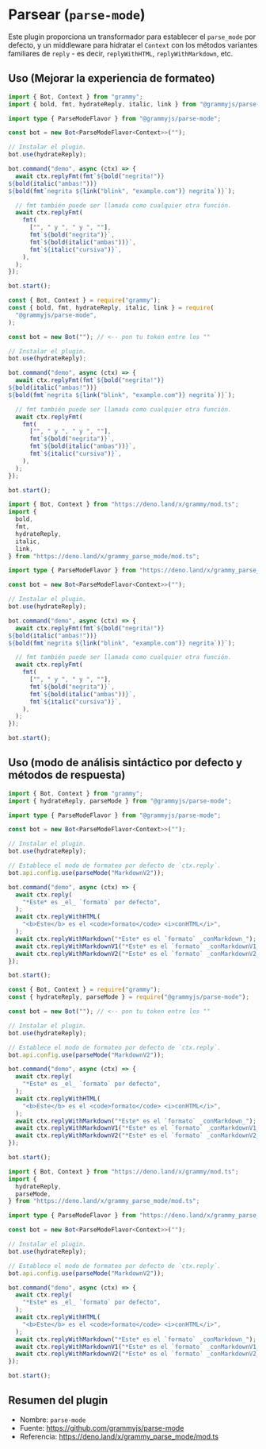 # Parsear (`parse-mode`)

Este plugin proporciona un transformador para establecer el `parse_mode` por defecto, y un middleware para hidratar el `Context` con los métodos variantes familiares de `reply` - es decir, `replyWithHTML`, `replyWithMarkdown`, etc.

## Uso (Mejorar la experiencia de formateo)

<CodeGroup>
  <CodeGroupItem title="TypeScript" active>

```ts
import { Bot, Context } from "grammy";
import { bold, fmt, hydrateReply, italic, link } from "@grammyjs/parse-mode";

import type { ParseModeFlavor } from "@grammyjs/parse-mode";

const bot = new Bot<ParseModeFlavor<Context>>("");

// Instalar el plugin.
bot.use(hydrateReply);

bot.command("demo", async (ctx) => {
  await ctx.replyFmt(fmt`${bold("negrita!")}
${bold(italic("ambas!"))}
${bold(fmt`negrita ${link("blink", "example.com")} negrita`)}`);

  // fmt también puede ser llamada como cualquier otra función.
  await ctx.replyFmt(
    fmt(
      ["", " y ", " y ", ""],
      fmt`${bold("negrita")}`,
      fmt`${bold(italic("ambas"))}`,
      fmt`${italic("cursiva")}`,
    ),
  );
});

bot.start();
```

</CodeGroupItem>
 <CodeGroupItem title="JavaScript">

```js
const { Bot, Context } = require("grammy");
const { bold, fmt, hydrateReply, italic, link } = require(
  "@grammyjs/parse-mode",
);

const bot = new Bot(""); // <-- pon tu token entre los ""

// Instalar el plugin.
bot.use(hydrateReply);

bot.command("demo", async (ctx) => {
  await ctx.replyFmt(fmt`${bold("negrita!")}
${bold(italic("ambas!"))}
${bold(fmt`negrita ${link("blink", "example.com")} negrita`)}`);

  // fmt también puede ser llamada como cualquier otra función.
  await ctx.replyFmt(
    fmt(
      ["", " y ", " y ", ""],
      fmt`${bold("negrita")}`,
      fmt`${bold(italic("ambas"))}`,
      fmt`${italic("cursiva")}`,
    ),
  );
});

bot.start();
```

</CodeGroupItem>
 <CodeGroupItem title="Deno">

```ts
import { Bot, Context } from "https://deno.land/x/grammy/mod.ts";
import {
  bold,
  fmt,
  hydrateReply,
  italic,
  link,
} from "https://deno.land/x/grammy_parse_mode/mod.ts";

import type { ParseModeFlavor } from "https://deno.land/x/grammy_parse_mode/mod.ts";

const bot = new Bot<ParseModeFlavor<Context>>("");

// Instalar el plugin.
bot.use(hydrateReply);

bot.command("demo", async (ctx) => {
  await ctx.replyFmt(fmt`${bold("negrita!")}
${bold(italic("ambas!"))}
${bold(fmt`negrita ${link("blink", "example.com")} negrita`)}`);

  // fmt también puede ser llamada como cualquier otra función.
  await ctx.replyFmt(
    fmt(
      ["", " y ", " y ", ""],
      fmt`${bold("negrita")}`,
      fmt`${bold(italic("ambas"))}`,
      fmt`${italic("cursiva")}`,
    ),
  );
});

bot.start();
```

</CodeGroupItem>
</CodeGroup>

## Uso (modo de análisis sintáctico por defecto y métodos de respuesta)

<CodeGroup>
  <CodeGroupItem title="TypeScript" active>

```ts
import { Bot, Context } from "grammy";
import { hydrateReply, parseMode } from "@grammyjs/parse-mode";

import type { ParseModeFlavor } from "@grammyjs/parse-mode";

const bot = new Bot<ParseModeFlavor<Context>>("");

// Instalar el plugin.
bot.use(hydrateReply);

// Establece el modo de formateo por defecto de `ctx.reply`.
bot.api.config.use(parseMode("MarkdownV2"));

bot.command("demo", async (ctx) => {
  await ctx.reply(
    "*Este* es _el_ `formato` por defecto",
  );
  await ctx.replyWithHTML(
    "<b>Este</b> es el <code>formato</code> <i>conHTML</i>",
  );
  await ctx.replyWithMarkdown("*Este* es el `formato` _conMarkdown_");
  await ctx.replyWithMarkdownV1("*Este* es el `formato` _conMarkdownV1_");
  await ctx.replyWithMarkdownV2("*Este* es el `formato` _conMarkdownV2_");
});

bot.start();
```

</CodeGroupItem>
 <CodeGroupItem title="JavaScript">

```js
const { Bot, Context } = require("grammy");
const { hydrateReply, parseMode } = require("@grammyjs/parse-mode");

const bot = new Bot(""); // <-- pon tu token entre los ""

// Instalar el plugin.
bot.use(hydrateReply);

// Establece el modo de formateo por defecto de `ctx.reply`.
bot.api.config.use(parseMode("MarkdownV2"));

bot.command("demo", async (ctx) => {
  await ctx.reply(
    "*Este* es _el_ `formato` por defecto",
  );
  await ctx.replyWithHTML(
    "<b>Este</b> es el <code>formato</code> <i>conHTML</i>",
  );
  await ctx.replyWithMarkdown("*Este* es el `formato` _conMarkdown_");
  await ctx.replyWithMarkdownV1("*Este* es el `formato` _conMarkdownV1_");
  await ctx.replyWithMarkdownV2("*Este* es el `formato` _conMarkdownV2_");
});

bot.start();
```

</CodeGroupItem>
 <CodeGroupItem title="Deno">

```ts
import { Bot, Context } from "https://deno.land/x/grammy/mod.ts";
import {
  hydrateReply,
  parseMode,
} from "https://deno.land/x/grammy_parse_mode/mod.ts";

import type { ParseModeFlavor } from "https://deno.land/x/grammy_parse_mode/mod.ts";

const bot = new Bot<ParseModeFlavor<Context>>("");

// Instalar el plugin.
bot.use(hydrateReply);

// Establece el modo de formateo por defecto de `ctx.reply`.
bot.api.config.use(parseMode("MarkdownV2"));

bot.command("demo", async (ctx) => {
  await ctx.reply(
    "*Este* es _el_ `formato` por defecto",
  );
  await ctx.replyWithHTML(
    "<b>Este</b> es el <code>formato</code> <i>conHTML</i>",
  );
  await ctx.replyWithMarkdown("*Este* es el `formato` _conMarkdown_");
  await ctx.replyWithMarkdownV1("*Este* es el `formato` _conMarkdownV1_");
  await ctx.replyWithMarkdownV2("*Este* es el `formato` _conMarkdownV2_");
});

bot.start();
```

</CodeGroupItem>
</CodeGroup>

## Resumen del plugin

- Nombre: `parse-mode`
- Fuente: <https://github.com/grammyjs/parse-mode>
- Referencia: <https://deno.land/x/grammy_parse_mode/mod.ts>

